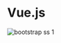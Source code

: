 # Vue.js

![bootstrap ss 1](https://github.com/luqman2022/Vue.js/assets/143208637/0a47ebcd-b734-4676-ad4b-d61db0aac4ac)
